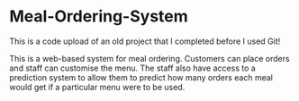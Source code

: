 # Meal-Ordering-System

This is a code upload of an old project that I completed before I used Git!

This is a web-based system for meal ordering. Customers can place orders and staff can customise the menu. The staff also have access to a prediction system to allow them to predict how many orders each meal would get if a particular menu were to be used.
